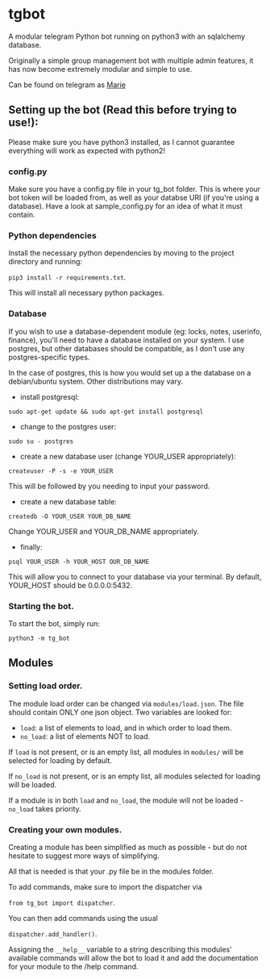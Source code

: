 # tgbot
A modular telegram Python bot running on python3 with an sqlalchemy database.

Originally a simple group management bot with multiple admin features, it has now become extremely modular and simple to use.

Can be found on telegram as [Marie](https://t.me/BanhammerMarie_bot)

## Setting up the bot (Read this before trying to use!):
Please make sure you have python3 installed, as I cannot guarantee everything will work as expected with python2!

### config.py

Make sure you have a config.py file in your tg_bot folder. This is where your bot token will be loaded from, as well as your databse URI (if you're using a database).
Have a look at sample_config.py for an idea of what it must contain.

### Python dependencies

Install the necessary python dependencies by moving to the project directory and running:

`pip3 install -r requirements.txt`.

This will install all necessary python packages.

### Database

If you wish to use a database-dependent module (eg: locks, notes, userinfo, finance),
you'll need to have a database installed on your system. I use postgres, but other
databases should be compatible, as I don't use any postgres-specific types.

In the case of postgres, this is how you would set up a the database on a debian/ubuntu system. Other distributions may vary.

- install postgresql:

`sudo apt-get update && sudo apt-get install postgresql`

- change to the postgres user:

`sudo su - postgres`

- create a new database user (change YOUR_USER appropriately):

`createuser -P -s -e YOUR_USER`

This will be followed by you needing to input your password.

- create a new database table:

`createdb -O YOUR_USER YOUR_DB_NAME`

Change YOUR_USER and YOUR_DB_NAME appropriately.

- finally:

`psql YOUR_USER -h YOUR_HOST OUR_DB_NAME`

This will allow you to connect to your database via your terminal.
By default, YOUR_HOST should be 0.0.0.0:5432.

### Starting the bot.

To start the bot, simply run:

`python3 -m tg_bot`

## Modules
### Setting load order.

The module load order can be changed via `modules/load.json`.
The file should contain ONLY one json object.
Two variables are looked for:
- `load`: a list of elements to load, and in which order to load them.
- `no_load`: a list of elements NOT to load.

If `load` is not present, or is an empty list, all modules in `modules/` will be selected for loading by default.

If `no_load` is not present, or is an empty list, all modules selected for loading will be loaded.

If a module is in both `load` and `no_load`, the module will not be loaded - `no_load` takes priority.
### Creating your own modules.

Creating a module has been simplified as much as possible - but do not hesitate to suggest more ways of simplifying.

All that is needed is that your .py file be in the modules folder.

To add commands, make sure to import the dispatcher via

`from tg_bot import dispatcher`.

You can then add commands using the usual

`dispatcher.add_handler()`.

Assigning the `__help__` variable to a string describing this modules' available
commands will allow the bot to load it and add the documentation for
your module to the /help command.
